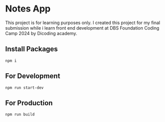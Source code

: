 # Notes App

This project is for learning purposes only. I created this project for my final submission while i learn front end development at DBS Foundation Coding Camp 2024 by Dicoding academy.

## Install Packages
```
npm i
```

## For Development
```
npm run start-dev
```

## For Production
```
npm run build
```
